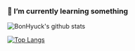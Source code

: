 ### 🌱 I’m currently learning something
![BonHyuck's github stats](https://github-readme-stats.vercel.app/api?username=BonHyuck&show_icons=true&theme=radical)

[![Top Langs](https://github-readme-stats.vercel.app/api/top-langs/?username=BonHyuck&theme=radical)](https://github.com/anuraghazra/github-readme-stats)

<!--
**BonHyuck/BonHyuck** is a ✨ _special_ ✨ repository because its `README.md` (this file) appears on your GitHub profile.

Here are some ideas to get you started:

- Hi there 👋
- 🔭 I’m currently working on ...
- 🌱 I’m currently learning ...
- 👯 I’m looking to collaborate on ...
- 🤔 I’m looking for help with ...
- 💬 Ask me about ...
- 📫 How to reach me: ...
- 😄 Pronouns: ...
- ⚡ Fun fact: ...
-->

